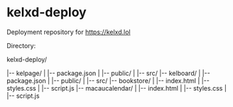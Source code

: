 # kelxd-deploy

Deployment repository for https://kelxd.lol

Directory:

kelxd-deploy/

|-- kelpage/ 
|  |-- package.json
|  |-- public/
|  |-- src/
|-- kelboard/
|  |-- package.json
|  |-- public/
|  |-- src/
|-- bookstore/
|  |-- index.html
|  |-- styles.css
|  |-- script.js
|-- macaucalendar/
|  |-- index.html
|  |-- styles.css
|  |-- script.js
